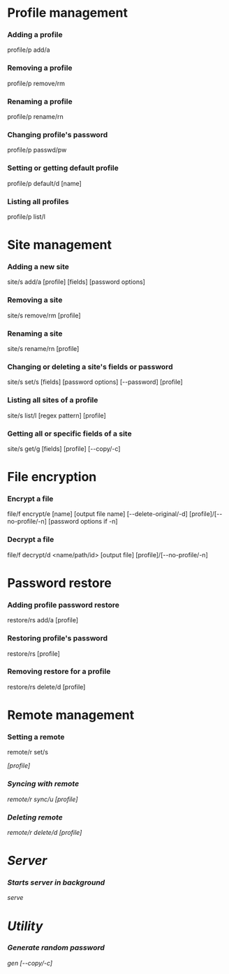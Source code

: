 # Profile management

### Adding a profile
profile/p add/a <name>

### Removing a profile
profile/p remove/rm <name>

### Renaming a profile
profile/p rename/rn <name> <new name>

### Changing profile's password
profile/p passwd/pw <name>

### Setting or getting default profile
profile/p default/d [name]

### Listing all profiles
profile/p list/l

# Site management

### Adding a new site
site/s add/a <name> [profile] [fields] [password options]

### Removing a site
site/s remove/rm <name> [profile]

### Renaming a site
site/s rename/rn <name> <new name> [profile]

### Changing or deleting a site's fields or password
site/s set/s <name> [fields] [password options] [--password] [profile]

### Listing all sites of a profile
site/s list/l [regex pattern] [profile]

### Getting all or specific fields of a site
site/s get/g <name> [fields] [profile] [--copy/-c]

# File encryption

### Encrypt a file
file/f encrypt/e <path> [name] [output file name] [--delete-original/-d] [profile]/[--no-profile/-n] [password options if -n]

### Decrypt a file
file/f decrypt/d <name/path/id> [output file] [profile]/[--no-profile/-n]

# Password restore

### Adding profile password restore
restore/rs add/a [profile]

### Restoring profile's password
restore/rs [profile]

### Removing restore for a profile
restore/rs delete/d [profile]

# Remote management

### Setting a remote
remote/r set/s <address> <username> [profile]

### Syncing with remote
remote/r sync/u [profile]

### Deleting remote
remote/r delete/d [profile]

# Server

### Starts server in background
serve

# Utility

### Generate random password
gen [--copy/-c]
